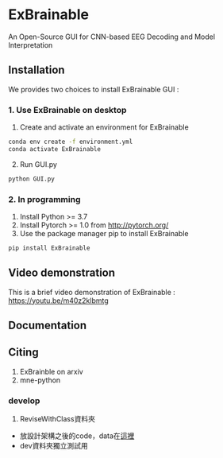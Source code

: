 # ExBrainable
An Open-Source GUI for CNN-based EEG Decoding and Model Interpretation
## Installation
We provides two choices to install ExBrainable GUI : 
### 1. Use ExBrainable on desktop  
1. Create and activate an environment for ExBrainable
```bash
conda env create -f environment.yml 
conda activate ExBrainable 
```
2. Run GUI.py
```bash
python GUI.py
```
### 2. In programming 
1. Install Python >= 3.7
2. Install Pytorch >= 1.0 from http://pytorch.org/ 
3. Use the package manager pip to install ExBrainable
```bash
pip install ExBrainable
```
## Video demonstration 
This is a brief video demonstration of ExBrainable : https://youtu.be/m40z2klbmtg
## Documentation
## Citing
1. ExBrainble on arxiv
2. mne-python 

### develop 
1. ReviseWithClass資料夾
- 放設計架構之後的code，data在[這裡](https://drive.google.com/drive/folders/1oMi3sfp0MRpumd82yfguO083Fi2MIONK?usp=sharing)
- dev資料夾獨立測試用
